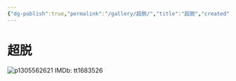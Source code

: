 ```yaml
---
{"dg-publish":true,"permalink":"/gallery/超脱/","title":"超脱","created":"2025-06-21T17:59:43.958+08:00"}
---
```



# 超脱
![p1305562621](https://hiraeth-picbed.oss-cn-beijing.aliyuncs.com/p1305562621.webp)
IMDb: tt1683526
